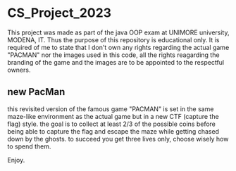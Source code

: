 # CS_Project_2023
This project was made as part of the java OOP exam at UNIMORE university, MODENA, IT.
Thus the purpose of this repository is educational only.
It is required of me to state that I don't own any rights regarding the actual game "PACMAN"
nor the images used in this code, all the rights reagarding the branding of the game and the images
are to be appointed to the respectful owners.

## new PacMan
this revisited version of the famous game "PACMAN" is set in the same maze-like environment as the actual game but in a new CTF (capture the flag) style.
the goal is to collect at least 2/3 of the possible coins before being able to capture the flag and escape the maze while getting chased down by the ghosts.
to succeed you get three lives only, choose wisely how to spend them.

Enjoy.
